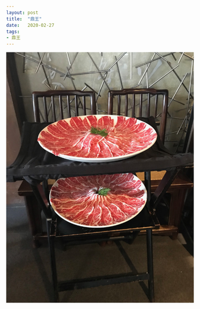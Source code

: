 ```yaml
---
layout: post
title:  "鼎王"
date:   2020-02-27
tags:
- 鼎王
---
```

![鼎王](/media/2020-02-27-hot-pot.jpeg)